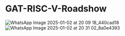 # GAT-RISC-V-Roadshow
![WhatsApp Image 2025-01-02 at 20 09 18_440cad18](https://github.com/user-attachments/assets/5418260e-0d19-4a52-90d0-e048b3062f84)
![WhatsApp Image 2025-01-02 at 20 31 02_8a0e4393](https://github.com/user-attachments/assets/c1f7e3fa-4703-40ba-9752-2831d9e99535)

